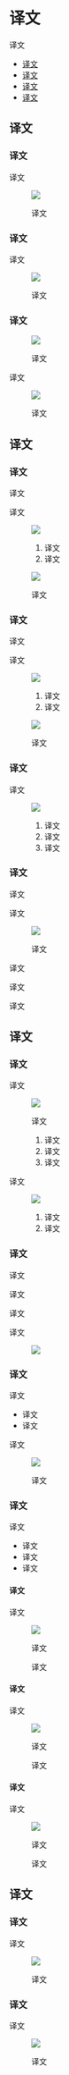 <div class="article__intro">

[en]: <> (Spacing methods)
# 译文

[en]: <> (Spacing methods use baseline grids, keylines, padding, and incremental spacing to affect ratios, containers, and touch targets.)
译文

<nav>

[en]: <> (Baseline)
[en]: <> (Spacing)
[en]: <> (Containers and aspect ratios)
[en]: <> (Touch and click targets)
* [译文](#baseline)
* [译文](#spacing)
* [译文](#containers-aspect-ratios)
* [译文](#touch-click-targets)

</nav></div><div class="article__body">

[en]: <> (Baseline)
<h2 id="baseline">译文</h2>

[en]: <> (8dp grid)
### 译文

[en]: <> (All components align to an 8dp square baseline grid for mobile, tablet, and desktop.)
译文

<figure>

![]({assets_path}/layout/spacing-methods/layout-spacing-baslinegrid.png)

<figcaption>

[en]: <> (The app bar and floating action button align to the 8dp grid.)
译文

</figcaption></figure>

[en]: <> (4dp grid)
### 译文

[en]: <> (Iconography, typography, and some elements within components can align to a 4dp grid.)
译文

<figure>

![]({assets_path}/layout/spacing-methods/layout-spacing-4dp-baslinegrid.png)

<figcaption>

[en]: <> (Elements of the bottom navigation bar align to the 4dp grid.)
译文

</figcaption></figure>

[en]: <> (4dp baseline grid)
### 译文

<figure>

![]({assets_path}/layout/spacing-methods/layout-spacing-baslinetype.png)

<figcaption>

[en]: <> (Type aligns to the 4dp baseline grid.)
译文

</figcaption></figure>

[en]: <> (Typography can be placed outside of the 4dp grid when it’s centered within a component, such as a button or list item.)
译文

<figure>

![]({assets_path}/layout/spacing-methods/layout-spacing-keylinespadding-verticalspacing-type.png)

<figcaption>

[en]: <> (The text appears vertically aligned in the center of the list item, even though the type isn’t resting on the 4dp grid.)
译文

</figcaption></figure>

[en]: <> (Spacing)
<h2 id="spacing">译文</h2>

[en]: <> (Keylines)
### 译文

[en]: <> (Keylines enable the consistent placement of elements outside of the [layout grid]\(https://www.mdui.org/design/layout/responsive-layout-grid.html\) . They are vertical lines that show where elements are placed in a design that doesn’t align to the grid. Keylines are determined by each element’s distance from the edge of the screen, measured in increments of 8dp.)
译文

[en]: <> (Keylines should be used in combination with the responsive layout grid to place elements consistently across a design.)
译文

<figure>

![]({assets_path}/layout/spacing-methods/layout-spacing-keylinespadding-keylines.png)

<figcaption>

[en]: <> (Layout Grid)
[en]: <> (Keyline)
1. 译文
2. 译文

</figcaption></figure><figure>

![]({assets_path}/layout/spacing-methods/custom-keylines.gif)

<figcaption>

[en]: <> (Keylines can create more or less space between elements in a layout. They are adjustable per breakpoint range.)
译文

</figcaption></figure>

[en]: <> (Padding)
### 译文

[en]: <> (Padding refers to the space between UI elements. It’s an alternative spacing method to keylines, measured in increments of 8dp or 4dp.)
译文

[en]: <> (Padding should be used in combination with the responsive layout grid to place elements consistently across a design.)
译文

<figure>

![]({assets_path}/layout/spacing-methods/layout-spacing-keylinespadding-padding.png)

<figcaption>

[en]: <> (Layout Grid)
[en]: <> (Padding)
1. 译文
2. 译文

</figcaption></figure><figure>

![]({assets_path}/layout/spacing-methods/layout-spacing-keylinespadding-padding-verthorz.png)

<figcaption>

[en]: <> (Padding can be measured both vertically and horizontally. Unlike keylines, padding does not need to span the whole height of a layout.)
译文

</figcaption></figure>

[en]: <> (Vertical spacing)
### 译文

[en]: <> (Vertical spacing refers to the height of a standard element, such as an app bar or list item. The heights of these elements should align to the 8dp grid.)
译文

<figure>

![]({assets_path}/layout/spacing-methods/layout-spacing-keylinespadding-verticalspacing.png)

<figcaption>

[en]: <> (Status bar: 24dp)
[en]: <> (App bar: 56dp)
[en]: <> (List item: 88dp)
1. 译文
2. 译文
3. 译文

</figcaption></figure>

[en]: <> (Increment)
### 译文

[en]: <> (An *increment* is a measurement used to measure the size and placement of elements in your app.)
译文

[en]: <> (It has equal height and width. It can be any number, but it’s recommended to use the height of a standard element \(such as the app bar\) as your increment.)
译文

<figure>

![]({assets_path}/layout/spacing-methods/layout-spacing-increments-example.png)

<figcaption>

[en]: <> (This increment is defined using the height of the app bar. If an app bar is 64dp tall, the increment would be 64 x 64dp.)
译文

</figcaption></figure>

[en]: <> (To make a component, like a card, eight increments wide, multiply the number of increments by the size of the increment. If each increment is 56dp, the total width of the card would be:)
译文

[en]: <> (8 increments x 56dp = 512dp)
译文

[en]: <> (The card would be 512dp wide.)
译文

[en]: <> (Containers and aspect ratios)
<h2 id="containers-aspect-ratios">译文</h2>

[en]: <> (Containers)
### 译文

[en]: <> (A container is a shape used to represent an enclosed area. Containers can hold various UI elements such as an image, icon, or surface.)
译文

<figure>

![]({assets_path}/layout/spacing-methods/layout-unitsmeasurements-dev-containers.png)

<figcaption>

[en]: <> (200%)
译文

[en]: <> (Image container)
[en]: <> (Icon container)
[en]: <> (Surface container)
1. 译文
2. 译文
3. 译文

</figcaption></figure>

[en]: <> (Containers can be rigid and restrict the size or cropping of elements within them. Alternatively, they can be flexible and grow to support the size of the content they hold.)
译文

<figure>

![]({assets_path}/layout/spacing-methods/layout-spacingmethods-containers.gif)

<figcaption>

[en]: <> (Rigid image container that crops original the image size.)
[en]: <> (Flexible image container that scales to hold the original image size.)
1. 译文
2. 译文

</figcaption></figure>

[en]: <> (Aspect ratios)
### 译文

[en]: <> (An aspect ratio is the proportion of an element’s width to its height.)
译文

[en]: <> (To maintain consistency in your layout, use a consistent aspect ratio on elements like images, surfaces, and screen size. Aspect ratio is written as width:height.)
译文

[en]: <> (The following aspect ratios are recommended for use across your UI:)
译文

[en]: <> (16:9, 3:2, 4:3, 1:1, 3:4, and 2:3)
译文

<figure>

![]({assets_path}/layout/spacing-methods/layout-unitsmeasurements-dev-aspectratio.png)

</figure>

[en]: <> (Flexible ratios)
### 译文

[en]: <> (Flexible ratios sizing is determined by the [layout grid]\(https://www.mdui.org/design/layout/responsive-layout-grid.html\):)
译文

[en]: <> (Container width is determined by the screen layout, and grows to fill the maximum space available)
[en]: <> (Container height is determined by the height of the image in that container)
* 译文
* 译文

[en]: <> (Use a flexible ratio to allow content to dictate the height of the container.)
译文

<figure>

![]({assets_path}/layout/spacing-methods/layout-unitsmeasurements-dev-aspectratio-baseline.png)

<figcaption>

[en]: <> (Container widths are determined by the column widths in the layout grid.)
译文

</figcaption></figure>

[en]: <> (Responsive cropping)
### 译文

[en]: <> (To display images responsively, define how an image will be cropped at different breakpoint ranges. At different breakpoint ranges cropping can:)
译文

[en]: <> (Maintain one fixed ratio)
[en]: <> (Adapt to different ratios)
[en]: <> (Fix image heights)
* 译文
* 译文
* 译文

[en]: <> (Maintain one ratio)
#### 译文

[en]: <> (Image sizing can remain one fixed ratio across breakpoint ranges.)
译文

<figure>

![]({assets_path}/layout/spacing-methods/layout-responsive-cropping-maintain-ratio.png)

<figcaption>

[en]: <> (50%)
译文

[en]: <> (Image maintains a 3:2 ratio between breakpoints.)
译文

</figcaption></figure>

[en]: <> (Adapt to different ratios)
#### 译文

[en]: <> (Image sizing can change to different a ratio per breakpoint range.)
译文

<figure>

![]({assets_path}/layout/spacing-methods/layout-responsive-cropping-adapt-ratio.png)

<figcaption>

[en]: <> (50%)
译文

[en]: <> (The image ratio changes from 1:1 to 3:2 between breakpoints.)
译文

</figcaption></figure>

[en]: <> (Fix image heights)
#### 译文

[en]: <> (Image sizing can maintain a fixed height and fluid width across and within breakpoint ranges.)
译文

<figure>

![]({assets_path}/layout/spacing-methods/layout-responsive-cropping-fixed-height.png)

<figcaption>

[en]: <> (50%)
译文

[en]: <> (The image maintains a fixed height with a fluid width between breakpoints.)
译文

</figcaption></figure>

[en]: <> (Touch and click targets)
<h2 id="touch-click-targets">译文</h2>

[en]: <> (Touch target specs)
### 译文

[en]: <> (Touch targets apply to any device that receives both touch and non-touch input. To balance information density and usability, touch targets should be at least 48 x 48 dp with at least 8dp of space between them.)
译文

<figure>

![]({assets_path}/layout/spacing-methods/layout-spacing-touchtargets.png)

<figcaption>

[en]: <> (Touch target minimum of 48 x 48 dp)
译文

</figcaption></figure>

[en]: <> (Click targets)
### 译文

[en]: <> (On non-touch-UIs, click targets should be at least 24 x 24 dp with at least 8dp of space between them..)
译文

<figure>

![]({assets_path}/layout/spacing-methods/layout-spacing-clicktargets.png)

<figcaption>

[en]: <> (Click target minimum of 24 x 24 dp)
译文

</figcaption></figure></div>
